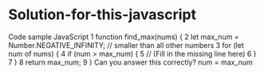 # Solution-for-this-javascript
Code sample JavaScript 1 function find_max(nums) { 2 let max_num = Number.NEGATIVE_INFINITY; // smaller than all other numbers 3 for (let num of nums) { 4 if (num > max_num) { 5 // (Fill in the missing line here) 6 } 7 } 8 return max_num; 9 } Can you answer this correctly? num = max_num
